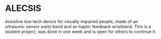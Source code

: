 # ALECSIS
Assistive low-tech device for visually impaired people, made of an ultrasonic sensor waist band and an haptic feedback wristband. This is a student project, was done in one week and is open for others to continue it.
